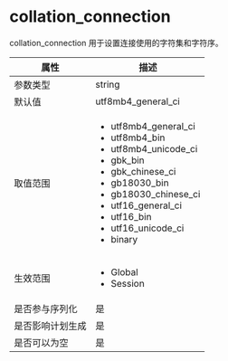 collation_connection 
=========================================

collation_connection 用于设置连接使用的字符集和字符序。


|  **属性**  |                                                                                                                                                                                                                                                                                               **描述**                                                                                                                                                                                                                                                                                                |
|----------|-----------------------------------------------------------------------------------------------------------------------------------------------------------------------------------------------------------------------------------------------------------------------------------------------------------------------------------------------------------------------------------------------------------------------------------------------------------------------------------------------------------------------------------------------------------------------------------------------------|
| 参数类型     | string                                                                                                                                                                                                                                                                                                                                                                                                                                                                                                                                                                                              |
| 默认值      | utf8mb4_general_ci                                                                                                                                                                                                                                                                                                                                                                                                                                                                                                                                                                                  |
| 取值范围     | <ul><li>utf8mb4_general_ci</li><li>utf8mb4_bin</li><li>utf8mb4_unicode_ci</li><li>gbk_bin</li><li>gbk_chinese_ci</li><li>gb18030_bin</li><li>gb18030_chinese_ci</li><li>utf16_general_ci</li><li>utf16_bin</li><li>utf16_unicode_ci</li><li>binary</li></ul>      |
| 生效范围     | <ul><li>Global</li><li>Session</li></ul>                                                                                                                                                                                                                                                                                                                                                                                                                                                                                            |
| 是否参与序列化  | 是                                                                                                                                                                                                                                                                                                                                                                                                                                                                                                                                                                                                   |
| 是否影响计划生成 | 是                                                                                                                                                                                                                                                                                                                                                                                                                                                                                                                                                                                                   |
| 是否可以为空   | 是                                                                                                                                                                                                                                                                                                                                                                                                                                                                                                                                                                                                   |



